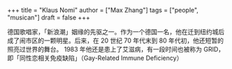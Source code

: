 +++
title = "Klaus Nomi"
author = ["Max Zhang"]
tags = ["people", "musican"]
draft = false
+++

德国歌唱家，「新浪潮」姻缘的先驱之一。作为一个德国一名，他在迁到纽约城后成了闹市区的一颗明星。后来，在 20 世纪 70 年代末到 80 年代初，他还短暂的照亮过世界的舞台。
1983 年他还是患上了艾滋病，有一段时间也被称为 GRID，即「同性恋相关免疫缺陷」（Gay-Related Immune Deficiency）
